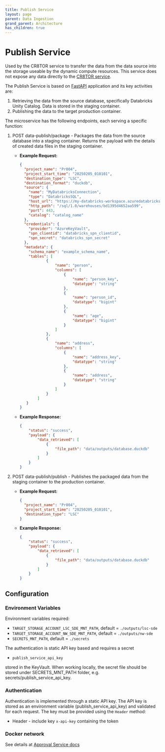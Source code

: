 ```yaml
---
title: Publish Service
layout: page
parent: Data Ingestion 
grand_parent: Architecture
has_children: true
---
```


# Publish Service

Used by the CR8TOR service to transfer the data from the data source into the storage useable by the dynamic compute resources. This service does not expose any data directly to the [CR8TOR service](https://github.com/lsc-sde-crates/CR8TOR).

The Publish Service is based on [FastAPI](https://fastapi.tiangolo.com/) application and its key activities are:

1. Retrieving the data from the source database, specifically Databricks Unity Catalog. Data is stored in the staging container.
2. Publishing the data to the target production container.

The microservice has the following endpoints, each serving a specific function:

1. POST data-publish/package - Packages the data from the source database into a staging container. Returns the payload with the details of created data files in the staging container.

   - **Example Request:**

     ```json
     {
       "project_name": "Pr004",
       "project_start_time": "20250205_010101",
       "destination_type": "LSC",
       "destination_format": "duckdb",
       "source": {
         "name": "MyDatabricksConnection",
         "type": "DatabricksSQL",
         "host_url": "https://my-databricks-workspace.azuredatabricks.net",
         "http_path": "/sql/1.0/warehouses/bd1395d4652aa599",
         "port": 443,
         "catalog": "catalog_name"
       },
       "credentials": {
         "provider": "AzureKeyVault",
         "spn_clientid": "databricks_spn_clientid",
         "spn_secret": "databricks_spn_secret"
       },
       "metadata": {
         "schema_name": "example_schema_name",
         "tables": [
                 {
                     "name": "person",
                     "columns": [ 
                         {
                             "name": "person_key",
                             "datatype": "string"
                         },
                         {
                             "name": "person_id",
                             "datatype": "bigint"
                         },
                         {
                             "name": "age",
                             "datatype": "bigint"
                         }
                     ]
                 },
                 {
                     "name": "address",
                     "columns": [
                         {
                             "name": "address_key",
                             "datatype": "string"
                         },
                         {
                             "name": "address",
                             "datatype": "string"
                         }
                     ]
                 }
             ]
        }
     }
     
     ```

   - **Example Response:**

     ```json
     {
         "status": "success",
         "payload": {
             "data_retrieved": [
                 {
                     "file_path": "data/outputs/database.duckdb"
                 }
             ]
         }
     }
     ```

2. POST data-publish/publish - Publishes the packaged data from the staging container to the production container.

   - **Example Request:**

     ```json
     {
       "project_name": "Pr004",
       "project_start_time": "20250205_010101",
       "destination_type": "LSC"
     }
     
     ```

   - **Example Response:**

     ```json
     {
         "status": "success",
         "payload": {
             "data_retrieved": [
                 {
                     "file_path": "data/outputs/database.duckdb"
                 }
             ]
         }
     }
     ```

## Configuration

### Environment Variables

Environment variables required:

- `TARGET_STORAGE_ACCOUNT_LSC_SDE_MNT_PATH`, default = `./outputs/lsc-sde`
- `TARGET_STORAGE_ACCOUNT_NW_SDE_MNT_PATH`, default = `./outputs/nw-sde`
- `SECRETS_MNT_PATH`, default = `./secrets`

The authentication is static API key based and requires a secret

- `publish_service_api_key`

stored in the KeyVault. When working locally, the secret file should be stored under SECRETS_MNT_PATH folder, e.g. secrets/publish_service_api_key.

### Authentication

Authentication is implemented through a static API key. The API key is stored as an environment variable (publish_service_api_key) and validated for each request. The key must be provided using the `Header` method:

- Header - include key `x-api-key` containing the token

### Docker network

See details at [Approval Service docs](../../approval-service/docs/service.md#docker-network)
